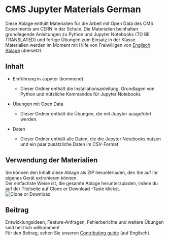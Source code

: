 # CMS Jupyter Materials German

Diese Ablage enthält Materialien für die Arbeit mit Open Data des CMS Experiments am CERN in der Schule.
Die Materialien beinhalten grundlegende Anleitungen zu Python und Jupyter Notebooks (TO BE TRANSLATED) und fertige Übungen zum Einsatz in der Klasse. <br>
Materialien werden im Moment mit Hilfe von Freiwilligen von [Englisch Ablage](https://github.com/cms-opendata-education/cms-jupyter-materials-english) übersetzt.

## Inhalt
- Einführung in Jupyter (kommend) <br>
  - Dieser Ordner enthält die Installationsanleitung, Grundlagen von Python und nützliche Kommandos für Jupyter Notebooks

- Übungen mit Open Data
  - Dieser Ordner enthält die Übungen, die mit Jupyter ausgeführt werden.

- Daten
  - Dieser Ordner enthält alle Daten, die die Jupyter Notebooks nutzen und ein paar zusätzliche Daten im CSV-Format

## Verwendung der Materialien
Sie können den Inhalt diese Ablage als ZIP herunterladen, den Sie auf Ihr eigenes Gerät extrahieren können. <br>
Der einfachste Weise ist, die gesamte Ablage herunterzuladen, indem du auf der Titelseite auf Clone or Download -Taste klickst. <br>
![Clone or Download](https://github.com/cms-opendata-education/cms-opendata-education/blob/master/download.png)

## Beitrag
Entwicklungsideen, Feature-Anfragen, Fehlerberichte und weitere Übungen sind herzlich willkommen! <br>
Für den Beitrag, sehen Sie unseren [Contributing guide](https://github.com/cms-opendata-education/cms-opendata-education/blob/master/Contributing.rst) (auf Englisch).
